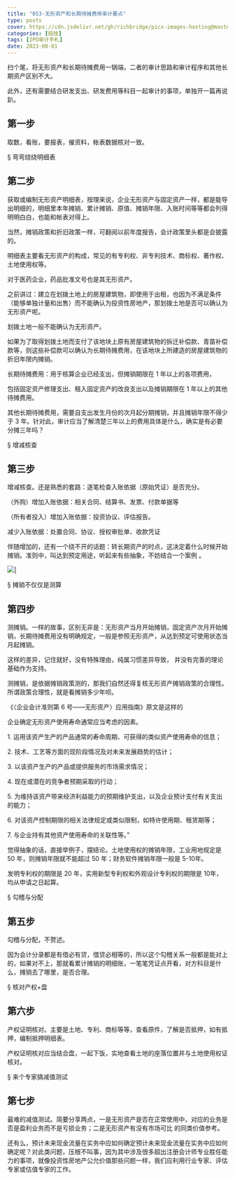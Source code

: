 ```yaml
---
title: "053-无形资产和长期待摊费用审计要点"
type: posts
cover: https://cdn.jsdelivr.net/gh/richbridge/picx-images-hosting@master/thumbnail/投技.jpg
categories: [投技]
tags: [IPO审计手札]
date: 2023-08-01
---
```

扫个尾，将无形资产和长期待摊费用一锅端，二者的审计思路和审计程序和其他长期资产区别不大。

此外，还有需要结合研发支出、研发费用等科目一起审计的事项，单独开一篇再说趴。

## 第一步
取数，看账，要报表，催资料，帐表数据核对一致。

§ 弯弯绕绕明细表

## 第二步
获取或编制无形资产明细表，按理来说，企业无形资产与固定资产一样，都是能导出明细的，明细里本年摊销、累计摊销、原值、摊销年限、入账时间等等都会列得明明白白，也能和帐表对得上。

当然，摊销政策和折旧政策一样，可翻阅以前年度报告，会计政策里头都是会披露的。

明细表主要看无形资产的构成，常见的有专利权、非专利技术、商标权、著作权、土地使用权等。

对于医药企业，药品批准文号也是其无形资产。

之前讲过：建立在划拨土地上的房屋建筑物，即使用于出租，也因为不满足条件（能够单独计量和出售）而不能确认为投资性房地产，那划拨土地是否可以确认为无形资产呢。

划拨土地一般不能确认为无形资产。

如果为了取得划拨土地而支付了该地块上原有房屋建筑物的拆迁补偿款、青苗补偿款等，则这些补偿款可以确认为长期待摊费用，在该地块上所建造的房屋建筑物的折旧年限内摊销。

长期待摊费用：用于核算企业已经支出，但摊销期限在 1 年以上的各项费用，

包括固定资产修理支出、租入固定资产的改良支出以及摊销期限在 1 年以上的其他待摊费用。

其他长期待摊费用，需要自支出发生月份的次月起分期摊销，并且摊销年限不得少于 3 年。针对此，审计应当了解清楚三年以上的费用具体是什么，确实是有必要分摊三年吗？

§ 增减核查

## 第三步
增减核查。还是熟悉的套路：逐笔检查入账依据（原始凭证）是否充分。

（外购）增加入账依据：相关合同、结算书、发票、付款单据等

（所有者投入）增加入账依据：投资协议、评估报告。

减少入账依据：处置合同、协议、授权审批单、收款凭证

伴随增加的，还有一个绕不开的话题：转长期资产的时点，这决定着什么时候开始摊销。准则中，叫达到预定用途，听起来有些抽象，不妨结合一个案例 。

![](https://img.richfan.site/ibank/IPO审计札记/053-无形资产和长期待摊费用审计要点_1.webp)|

§ 摊销不仅仅是测算

## 第四步
测摊销。一样的故事，区别无非是：无形资产当月开始摊销，固定资产次月开始摊销，长期待摊费用没有明确规定，一般是参照无形资产，从达到预定可使用状态当月起摊销。

这样的差异，记住就好，没有特殊理由，纯属习惯差异导致， 并没有完善的理论基础作为支持。

测摊销，是依据摊销政策测的，那我们自然还得复核无形资产摊销政策的合理性。所谓政策合理性，就是看摊销多少年呗。

《〈企业会计准则第 6 号——无形资产〉应用指南》原文是这样的

企业确定无形资产使用寿命通常应当考虑的因素。

1. 运用该资产生产的产品通常的寿命周期、可获得的类似资产使用寿命的信息；

2. 技术、工艺等方面的现阶段情况及对未来发展趋势的估计；

3. 以该资产生产的产品或提供服务的市场需求情况；

4. 现在或潜在的竞争者预期采取的行动；

5. 为维持该资产带来经济利益能力的预期维护支出，以及企业预计支付有关支出的能力；

6. 对该资产控制期限的相关法律规定或类似限制，如特许使用期、租赁期等；

7. 与企业持有其他资产使用寿命的关联性等。”

觉得抽象的话，直接举例子，摆结论。土地使用权的摊销年限，工业用地规定是 50 年，则摊销年限就不能超过 50 年；财务软件摊销年限一般是 5-10年。

发明专利权的期限是 20 年，实用新型专利权和外观设计专利权的期限是 10年，均从申请之日起算。

§ 勾稽与分配

## 第五步
勾稽与分配，不赘述。

因为会计分录都是有借必有贷，借贷必相等的，所以这个勾稽关系一般都是能对上的，如果对不上，那就看累计摊销的明细账，一笔笔凭证点开看，对方科目是什么，摊销去了哪里，是否合理。

§ 核对产权+盘

## 第六步
产权证明核对。主要是土地、专利、商标等等，查看原件，了解是否抵押，如有抵押，编制抵押明细表。

产权证明核对应当结合盘，一起下饭，实地查看土地的座落位置并与土地使用权证核对。

§ 来个专家搞减值测试

## 第七步
最难的减值测试。简要分享两点，一是无形资产是否在正常使用中，对应的业务是否是盈利业务而不是亏损业务；二是无形资产有没有市场可比 的同类价值参考。

还有么，预计未来现金流量在实务中应如何确定预计未来现金流量在实务中应如何确定呢？对此类问题，压根不叫事，因为其中涉及很多超出注册会计师专业胜任能力的事项，就像投资性房地产公允价值那些问题一样，我们应利用行业专家、评估专家或估值专家的工作。